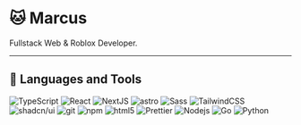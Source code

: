 # 🐱 Marcus
Fullstack Web & Roblox Developer.

---
## 🧰 Languages and Tools

<p>
  <img alt="TypeScript" src="https://img.shields.io/badge/-TypeScript-007ACC?style=for-the-badge&logo=typescript&logoColor=white" />
  <img alt="React" src="https://img.shields.io/badge/-React-45b8d8?style=for-the-badge&logo=react&logoColor=white" />
  <img alt="NextJS" src="https://img.shields.io/badge/-NextJS-000000?style=for-the-badge&logo=next.js&logoColor=white" />
  <img alt="astro" src="https://img.shields.io/badge/-Astro-FF5E00?style=for-the-badge&logo=astro&logoColor=white" />
  <img alt="Sass" src="https://img.shields.io/badge/-Sass-CC6699?style=for-the-badge&logo=sass&logoColor=white" />
  <img alt="TailwindCSS" src="https://img.shields.io/badge/-Tailwind CSS-10A5E9?style=for-the-badge&logo=tailwindcss&logoColor=white" />
  <img alt="shadcn/ui" src="https://img.shields.io/badge/-shadcn/ui-000000?style=for-the-badge&logo=shadcnui&logoColor=white" />
  <img alt="git" src="https://img.shields.io/badge/-Git-F05032?style=for-the-badge&logo=git&logoColor=white" />
  <img alt="npm" src="https://img.shields.io/badge/-NPM-CB3837?style=for-the-badge&logo=npm&logoColor=white" />
  <img alt="html5" src="https://img.shields.io/badge/-HTML5-E34F26?style=for-the-badge&logo=html5&logoColor=white" />
  <img alt="Prettier" src="https://img.shields.io/badge/-Prettier-F7B93E?style=for-the-badge&logo=prettier&logoColor=white" />
  <img alt="Nodejs" src="https://img.shields.io/badge/-Nodejs-43853d?style=for-the-badge&logo=Node.js&logoColor=white" />
  <img alt="Go" src="https://img.shields.io/badge/-Go-04ACD7?style=for-the-badge&logo=go&logoColor=white" />
  <img alt="Python" src="https://img.shields.io/badge/-Python-366E9F?style=for-the-badge&logo=python&logoColor=white" />
</p>
